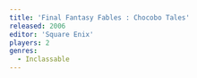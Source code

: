 ```yaml
---
title: 'Final Fantasy Fables : Chocobo Tales'
released: 2006
editor: 'Square Enix'
players: 2
genres:
  - Inclassable
---
```

